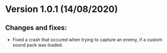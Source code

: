 # Version 1.0.1 (14/08/2020)

## Changes and fixes:
- Fixed a crash that occured when trying to capture an enemy, if a custom sound pack was loaded.
